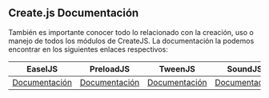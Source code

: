 ## Create.js Documentación

También es importante conocer todo lo relacionado con la creación, uso o manejo de todos los módulos de CreateJS.
La documentación la podemos encontrar en los siguientes enlaces respectivos:


| EaselJS | PreloadJS | TweenJS | SoundJS |
| -- | -- | -- | -- |
|[Documentación](http://www.createjs.com/docs/easeljs/modules/EaselJS.html)| [Documentación](http://createjs.com/docs/preloadjs/modules/PreloadJS.html) | [Documentación](http://www.createjs.com/docs/tweenjs/modules/TweenJS.html) | [Documentación](http://www.createjs.com/docs/soundjs/modules/SoundJS.html)



